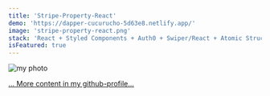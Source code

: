 ```yaml
---
title: 'Stripe-Property-React'
demo: 'https://dapper-cucurucho-5d63e8.netlify.app/'
image: 'stripe-property-react.png'
stack: 'React + Styled Components + Auth0 + Swiper/React + Atomic Structure'
isFeatured: true
---
```


![my photo](coding.png)

[... More content in my github-profile...](https://github.com/Taraskiiin)
